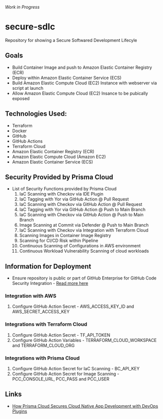 *Work in Progress*

# secure-sdlc
Repository for showing a Secure Softwared Development Lifecyle


## Goals
- Build Container Image and push to Amazon Elastic Container Registry (ECR)
- Deploy within Amazon Elastic Container Service (ECS)
- Build Amazon Elastic Compute Cloud (EC2) Instance with webserver via script at launch
- Allow Amazon Elastic Compute Cloud (EC2) Insance to be pubically exposed 

## Technologies Used:
- Terraform
- Docker
- GitHub
- GitHub Actions
- Terraform Cloud
- Amazon Elastic Container Registry (ECR)
- Amazon Elastic Compute Cloud (Amazon EC2)
- Amazon Elastic Container Service (ECS)

## Security Provided by Prisma Cloud
- List of Security Functions provided by Prisma Cloud
    1. IaC Scanning with Checkov via IDE Plugin
    1. IaC Tagging with Yor via GitHub Action @ Pull Request 
    1. IaC Scanning with Checkov via GitHub Action @ Pull Request
    1. IaC Tagging with Yor via GitHub Action @ Push to Main Branch
    1. IaC Scanning with Checkov via GitHub Action @ Push to Main Branch
    1. Image Scanning at Commit via Defender @ Push to Main Branch
    1. IaC Scanning with Checkov via Integration with Terraform Cloud
    1. Scanning Images in Container Image Registry
    1. Scanning for CI/CD Risk within Pipeline
    1. Continuous Scanning of Configurations in AWS environment
    1. Continuous Workload Vulnerability Scanning of cloud workloads

## Information for Deployment
- Ensure repository is public or part of GitHub Enterprise for GitHub Code Security Integration - [Read more here](https://docs.github.com/en/code-security/code-scanning/introduction-to-code-scanning/about-code-scanning)
### Integration with AWS
1. Configure GitHub Action Secret - AWS_ACCESS_KEY_ID and AWS_SECRET_ACCESS_KEY

### Integrations with Terraform Cloud
1. Configure GitHub Action Secret - TF_API_TOKEN
1. Configure GitHub Action Variables - TERRAFORM_CLOUD_WORKSPACE and TERRAFORM_CLOUD_ORG


### Integrations with Prisma Cloud
1. Configure GitHub Action Secret for IaC Scanning - BC_API_KEY
1. Configure GitHub Action Secret for Image Scanning - PCC_CONSOLE_URL, PCC_PASS and PCC_USER

## Links
- [How Prisma Cloud Secures Cloud Native App Development with DevOps Plugins](https://www.paloaltonetworks.com/blog/prisma-cloud/cloud-devops-plugins)